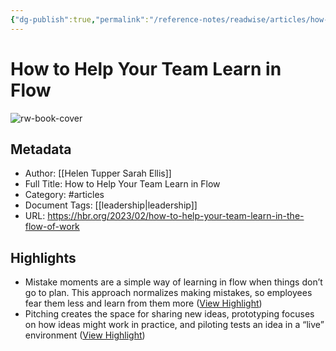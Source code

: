 ```yaml
---
{"dg-publish":true,"permalink":"/reference-notes/readwise/articles/how-to-help-your-team-learn-in-flow/"}
---
```


# How to Help Your Team Learn in Flow

![rw-book-cover](https://hbr.org/resources/images/article_assets/2023/02/Feb23_15_1393859825.jpg)

## Metadata
- Author: [[Helen Tupper
Sarah Ellis]]
- Full Title: How to Help Your Team Learn in Flow
- Category: #articles
- Document Tags: [[leadership\|leadership]] 
- URL: https://hbr.org/2023/02/how-to-help-your-team-learn-in-the-flow-of-work

## Highlights
- Mistake moments are a simple way of learning in flow when things don’t go to plan. This approach normalizes making mistakes, so employees fear them less and learn from them more ([View Highlight](https://read.readwise.io/read/01gt0yvgche7fjmaqn5xcn9r0t))
- Pitching creates the space for sharing new ideas, prototyping focuses on how ideas might work in practice, and piloting tests an idea in a “live” environment ([View Highlight](https://read.readwise.io/read/01gt0z37wesrkbrhrgd6tmvn37))
